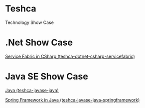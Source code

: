 # Teshca
Technology Show Case

# .Net Show Case

[Service Fabric in CSharp (teshca-dotnet-csharp-servicefabric)](https://github.com/Shifatullah/teshca-dotnet-csharp-servicefabric)

# Java SE Show Case

[Java (teshca-javase-java)](http://github.com/Shifatullah/teshca-javase-java)

[Spring Framework in Java (teshca-javase-java-springframework)](http://github.com/Shifatullah/teshca-javase-java-springframework)
